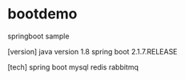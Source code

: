 # bootdemo
springboot sample

[version]
java version 1.8
spring boot 2.1.7.RELEASE

[tech]
spring boot
mysql
redis
rabbitmq
